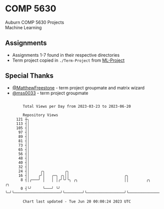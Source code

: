 # COMP 5630
Auburn COMP 5630 Projects  
Machine Learning

## Assignments
- Assignments 1-7 found in their respective directories
- Term project copied in `./Term-Project` from [ML-Project](https://github.com/wumphlett/ML-Project)

## Special Thanks
- [@MatthewFreestone](https://github.com/MatthewFreestone) - term project groupmate and matrix wizard
- [@mss0033](https://github.com/mss0033) - term project groupmate

```

        Total Views per Day from 2023-03-23 to 2023-06-20

        Repository Views
     121 ┼╮
     113 ┤│
     105 ┤│
      97 ┤│
      89 ┤│
      81 ┤│
      73 ┤│
      65 ┤│
      56 ┤│
      48 ┤│
      40 ┤│
      32 ┤│
      24 ┤│     ╭╮         ╭╮
      16 ┤│    ╭╯│   ╭─╮ ╭╮││                         ╭╮
       8 ┤│╭───╯ │   │ │╭╯╰╯╰╮ ╭╮                     ││        ╭╮                 ╭╮
       0 ┤╰╯     ╰───╯ ╰╯    ╰─╯╰─────────────────────╯╰────────╯╰─────────────────╯╰──────────────

        Chart last updated - Tue Jun 20 00:00:24 2023 UTC
        
```
